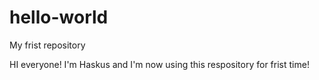 # hello-world
My frist repository

HI everyone!
I'm Haskus and I'm now using this respository for frist time! 
